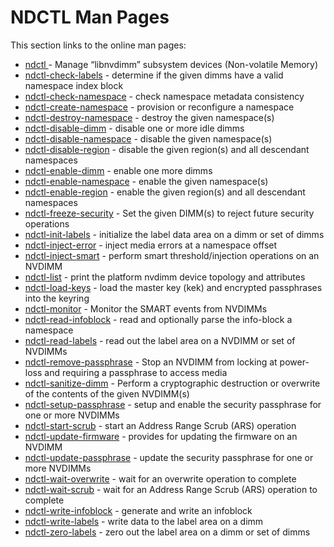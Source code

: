 # NDCTL Man Pages

This section links to the online man pages:

* [ndctl ](untitled.md)- Manage “libnvdimm” subsystem devices \(Non-volatile Memory\)
* [ndctl-check-labels](ndctl-check-labels.md) - determine if the given dimms have a valid namespace index block
* [ndctl-check-namespace](ndctl-check-namespace.md) - check namespace metadata consistency
* [ndctl-create-namespace](ndctl-create-namespace.md) - provision or reconfigure a namespace
* [ndctl-destroy-namespace](ndctl-destroy-namespace.md) - destroy the given namespace\(s\)
* [ndctl-disable-dimm](ndctl-disable-dimm.md) - disable one or more idle dimms
* [ndctl-disable-namespace](ndctl-disable-namespace.md) - disable the given namespace\(s\)
* [ndctl-disable-region](ndctl-disable-region.md) - disable the given region\(s\) and all descendant namespaces
* [ndctl-enable-dimm](ndctl-enable-dimm.md) - enable one more dimms
* [ndctl-enable-namespace](ndctl-enable-namespace.md) - enable the given namespace\(s\)
* [ndctl-enable-region](ndctl-enable-region.md) - enable the given region\(s\) and all descendant namespaces
* [ndctl-freeze-security](ndctl-freeze-security.md) - Set the given DIMM\(s\) to reject future security operations
* [ndctl-init-labels](ndctl-init-labels.md) - initialize the label data area on a dimm or set of dimms
* [ndctl-inject-error](ndctl-inject-error.md) - inject media errors at a namespace offset
* [ndctl-inject-smart](ndctl-inject-smart.md) - perform smart threshold/injection operations on an NVDIMM
* [ndctl-list](ndctl-list.md) - print the platform nvdimm device topology and attributes 
* [ndctl-load-keys](ndctl-load-keys.md) - load the master key \(kek\) and encrypted passphrases into the keyring
* [ndctl-monitor](ndctl-monitor.md) - Monitor the SMART events from NVDIMMs 
* [ndctl-read-infoblock](ndctl-read-infoblock.md) - read and optionally parse the info-block a namespace
* [ndctl-read-labels](ndctl-read-labels.md) - read out the label area on a NVDIMM or set of NVDIMMs
* [ndctl-remove-passphrase](ndctl-remove-passphrase.md) - Stop an NVDIMM from locking at power-loss and requiring a passphrase to access media
* [ndctl-sanitize-dimm](ndctl-sanitize-dimm.md) - Perform a cryptographic destruction or overwrite of the contents of the given NVDIMM\(s\)
* [ndctl-setup-passphrase](ndctl-setup-passphrase.md) - setup and enable the security passphrase for one or more NVDIMMs
* [ndctl-start-scrub](ndctl-start-scrub.md) - start an Address Range Scrub \(ARS\) operation
* [ndctl-update-firmware](ndctl-update-firmware.md) - provides for updating the firmware on an NVDIMM
* [ndctl-update-passphrase](ndctl-update-passphrase.md) - update the security passphrase for one or more NVDIMMs
* [ndctl-wait-overwrite](ndctl-wait-overwrite.md) - wait for an overwrite operation to complete
* [ndctl-wait-scrub](untitled-2.md) - wait for an Address Range Scrub \(ARS\) operation to complete
* [ndctl-write-infoblock](ndctl-write-infoblock.md) - generate and write an infoblock
* [ndctl-write-labels](ndctl-write-labels.md) - write data to the label area on a dimm
* [ndctl-zero-labels](ndctl-zero-labels.md) - zero out the label area on a dimm or set of dimms

